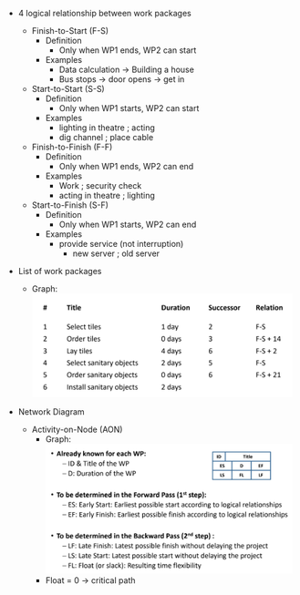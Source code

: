 - 4 logical relationship between work packages 
	- Finish-to-Start (F-S) 
		- Definition 
			- Only when WP1 ends, WP2 can start 
		- Examples 
			- Data calculation -> Building a house  
			- Bus stops -> door opens -> get in 
	- Start-to-Start (S-S) 
		- Definition 
			- Only when WP1 starts, WP2 can start 
		- Examples 
			- lighting in theatre ; acting 
			- dig channel ; place cable 
	- Finish-to-Finish (F-F) 
		- Definition 
			- Only when WP1 ends, WP2 can end 
		- Examples 
			- Work ; security check 
			- acting in theatre ; lighting 
	- Start-to-Finish (S-F) 
		- Definition 
			- Only when WP1 starts, WP2 can end 
		- Examples 
			- provide service (not interruption) 
				- new server ; old server 

- List of work packages 
	- Graph: ![](https://github.com/ICH-BIN-HXM/images_ProjectManagement/blob/main/Snipaste_2023-11-10_20-53-03.png?raw=) 
- Network Diagram 
	- Activity-on-Node (AON) 
		- Graph: ![](https://github.com/ICH-BIN-HXM/images_ProjectManagement/blob/main/Snipaste_2023-11-10_20-50-27.png?raw=) 
		- Float = 0 -> critical path 